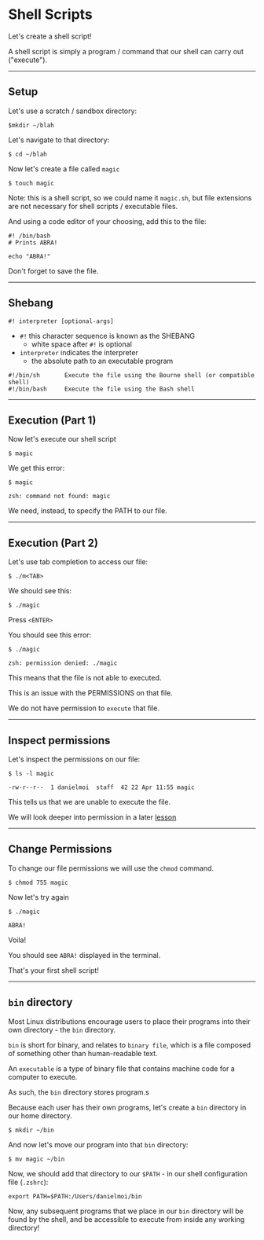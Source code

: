 # Shell Scripts

Let's create a shell script!

A shell script is simply a program / command that our shell can carry out ("execute").

---
## Setup
Let's use a scratch / sandbox directory:

```
$mkdir ~/blah
```

Let's navigate to that directory:
```
$ cd ~/blah
```

Now let's create a file called `magic`
```
$ touch magic
```

Note: this is a shell script, so we could name it `magic.sh`, but file extensions are not necessary for shell scripts / executable files.


And using a code editor of your choosing, add this to the file:


```
#! /bin/bash
# Prints ABRA!

echo "ABRA!"
```
Don't forget to save the file.

---
## Shebang
```
#! interpreter [optional-args]
```
- `#!` this character sequence is known as the SHEBANG
  - white space after `#!` is optional
- `interpreter` indicates the interpreter
  - the absolute path to an executable program


```
#!/bin/sh       Execute the file using the Bourne shell (or compatible shell)
#!/bin/bash     Execute the file using the Bash shell

```

----
## Execution (Part 1)
Now let's execute our shell script

```
$ magic
```

We get this error:
```
$ magic

zsh: command not found: magic
```

We need, instead, to specify the PATH to our file.


---
## Execution (Part 2)
Let's use tab completion to access our file:
```
$ ./m<TAB>
```

We should see this:
```
$ ./magic
```

Press `<ENTER>`

You should see this error:
```
$ ./magic

zsh: permission denied: ./magic
```

This means that the file is not able to executed.

This is an issue with the PERMISSIONS on that file.

We do not have permission to `execute` that file.

---
## Inspect permissions
Let's inspect the permissions on our file:
```
$ ls -l magic

-rw-r--r--  1 danielmoi  staff  42 22 Apr 11:55 magic
```

This tells us that we are unable to execute the file.

We will look deeper into permission in a later [lesson](/permissions.md)

----
## Change Permissions

To change our file permissions we will use the `chmod` command.

```
$ chmod 755 magic
```

Now let's try again
```
$ ./magic

ABRA!
```

Voila!

You should see `ABRA!` displayed in the terminal.

That's your first shell script!

----
## `bin` directory
Most Linux distributions encourage users to place their programs into their own directory - the `bin` directory.

`bin` is short for binary, and relates to `binary file`, which is a file composed of something other than human-readable text.

An `executable` is a type of binary file that contains machine code for a computer to execute.

As such, the `bin` directory stores program.s

Because each user has their own programs, let's create a `bin` directory in our home directory.


```
$ mkdir ~/bin
```

And now let's move our program into that `bin` directory:
```
$ mv magic ~/bin
```

Now, we should add that directory to our `$PATH` - in our shell configuration file (`.zshrc`):

```
export PATH=$PATH:/Users/danielmoi/bin
```

Now, any subsequent programs that we place in our `bin` directory will be found by the shell, and be accessible to execute from inside any working directory!



